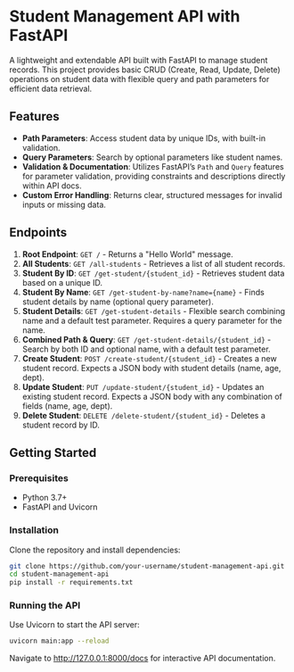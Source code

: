 # Student Management API with FastAPI

A lightweight and extendable API built with FastAPI to manage student records. This project provides basic CRUD (Create, Read, Update, Delete) operations on student data with flexible query and path parameters for efficient data retrieval.

## Features
- **Path Parameters**: Access student data by unique IDs, with built-in validation.
- **Query Parameters**: Search by optional parameters like student names.
- **Validation & Documentation**: Utilizes FastAPI’s `Path` and `Query` features for parameter validation, providing constraints and descriptions directly within API docs.
- **Custom Error Handling**: Returns clear, structured messages for invalid inputs or missing data.

## Endpoints

1. **Root Endpoint**: `GET /` - Returns a "Hello World" message.
2. **All Students**: `GET /all-students` - Retrieves a list of all student records.
3. **Student By ID**: `GET /get-student/{student_id}` - Retrieves student data based on a unique ID.
4. **Student By Name**: `GET /get-student-by-name?name={name}` - Finds student details by name (optional query parameter).
5. **Student Details**: `GET /get-student-details` - Flexible search combining name and a default test parameter. Requires a query parameter for the name.
6. **Combined Path & Query**: `GET /get-student-details/{student_id}` - Search by both ID and optional name, with a default test parameter.
7. **Create Student**: `POST /create-student/{student_id}` - Creates a new student record. Expects a JSON body with student details (name, age, dept).
8. **Update Student**: `PUT /update-student/{student_id}` - Updates an existing student record. Expects a JSON body with any combination of fields (name, age, dept).
9. **Delete Student**: `DELETE /delete-student/{student_id}` - Deletes a student record by ID.

## Getting Started

### Prerequisites
- Python 3.7+
- FastAPI and Uvicorn

### Installation
Clone the repository and install dependencies:
```bash
git clone https://github.com/your-username/student-management-api.git
cd student-management-api
pip install -r requirements.txt
```
### Running the API
Use Uvicorn to start the API server:

```bash
uvicorn main:app --reload
```
Navigate to http://127.0.0.1:8000/docs for interactive API documentation.

